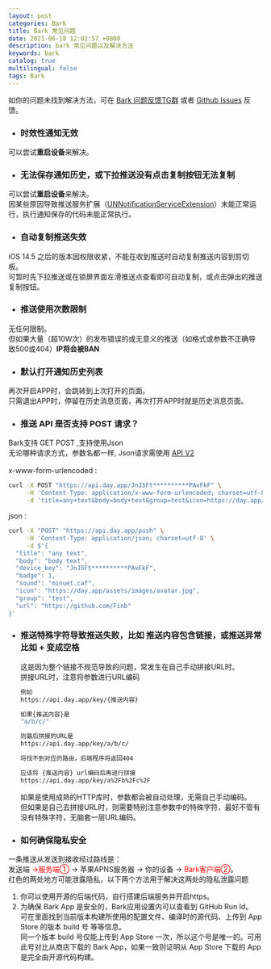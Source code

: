 ```yaml
---
layout: post
categories: Bark
title: Bark 常见问题
date: 2021-06-18 12:02:57 +0800
description: bark 常见问题以及解决方法
keywords: bark
catalog: true
multilingual: false
tags: Bark
---
```


如你的问题未找到解决方法，可在 [Bark 问题反馈TG群](https://t.me/joinchat/OsCbLzovUAE0YjY1) 或者 [Github Issues](https://github.com/Finb/Bark/issues) 反馈。<br>

* ### 时效性通知无效
可以尝试<b>重启设备</b>来解决。

* ### 无法保存通知历史，或下拉推送没有点击复制按钮无法复制
可以尝试<b>重启设备</b>来解决。<br />
因某些原因导致推送服务扩展（[UNNotificationServiceExtension](https://developer.apple.com/documentation/usernotifications/unnotificationserviceextension)）未能正常运行，执行通知保存的代码未能正常执行。


* ### 自动复制推送失效
iOS 14.5 之后的版本因权限收紧，不能在收到推送时自动复制推送内容到剪切板。<br/>
可暂时先下拉推送或在锁屏界面左滑推送点查看即可自动复制，或点击弹出的推送复制按钮。


* ### 推送使用次数限制
无任何限制。<br>
但如果大量（超10W次）的发布错误的或无意义的推送（如格式或参数不正确导致500或404）<b>IP将会被BAN</b>


* ### 默认打开通知历史列表
再次开启APP时，会跳转到上次打开的页面。<br />
只需退出APP时，停留在历史消息页面，再次打开APP时就是历史消息页面。


* ### 推送 API 是否支持 POST 请求？
Bark支持 GET POST ,支持使用Json<br>
无论哪种请求方式，参数名都一样, Json请求需使用 [API V2](https://github.com/Finb/bark-server/blob/master/docs/API_V2.md)
<br><br>x-www-form-urlencoded :
```sh
curl -X POST "https://api.day.app/JnJ5Ft**********PAvFkF" \
     -H 'Content-Type: application/x-www-form-urlencoded; charset=utf-8' \
     -d 'title=any+text&body=body+text&group=test&icon=https://day.app/assets/images/avatar.jpg'
```
json :
```sh
curl -X "POST" "https://api.day.app/push" \
     -H 'Content-Type: application/json; charset=utf-8' \
     -d $'{
  "title": "any text",
  "body": "body text",
  "device_key": "JnJ5Ft**********PAvFkF",
  "badge": 1,
  "sound": "minuet.caf",
  "icon": "https://day.app/assets/images/avatar.jpg",
  "group": "test",
  "url": "https://github.com/Finb"
}'
```


* ### 推送特殊字符导致推送失败，比如 推送内容包含链接，或推送异常 比如 + 变成空格
    这是因为整个链接不规范导致的问题，常发生在自己手动拼接URL时。<br>
拼接URL时，注意将参数进行URL编码 

	```sh
    例如
    https://api.day.app/key/{推送内容}

    如果{推送内容}是
    "a/b/c/"

    则最后拼接的URL是
    https://api.day.app/key/a/b/c/

    将找不到对应的路由，后端程序将返回404

    应该将 {推送内容} url编码后再进行拼接
    https://api.day.app/key/a%2Fb%2Fc%2F
    ```

    如果是使用成熟的HTTP库时，参数都会被自动处理，无需自己手动编码。<br>
    但如果是自己去拼接URL时，则需要特别注意参数中的特殊字符，最好不管有没有特殊字符，无脑套一层URL编码。

* ### 如何确保隐私安全
一条推送从发送到接收经过路线是：<br>
发送端 <font color='red'> →服务端①</font> → 苹果APNS服务器 → 你的设备 → <font color='red'>Bark客户端②</font>。<br>
红色的两处地方可能泄露隐私，以下两个方法用于解决这两处的隐私泄露问题<br>
1. 你可以使用开源的后端代码，自行搭建后端服务并开启https。
2. 为确保 Bark App 是安全的，Bark应用设置内可以查看到 GitHub Run Id。 <br>
可在里面找到当前版本构建所使用的配置文件、编译时的源代码、上传到 App Store 的版本 build 号 等等信息。<br>
同一个版本 build 号仅能上传到 App Store 一次，所以这个号是唯一的。可用此号对比从商店下载的 Bark App，如果一致则证明从 App Store 下载的 App 是完全由开源代码构建。
